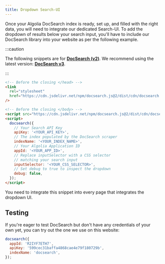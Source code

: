 ```yaml
---
title: Dropdown Search-UI
---
```


Once your Algolia DocSearch index is ready, set up, and filled with the right data, you will need to integrate our dedicated Search-UI. To add the dropdown of results below your search input, you'll have to include our DocSearch library into your website as per the following example.

:::caution

The following snippets are for **[DocSearch (v2)](https://github.com/algolia/docsearch/tree/master)**. We recommend using the latest version: **[DocSearch v3](/docs/DocSearch-v3)**.

:::

```html
<!-- Before the closing </head> -->
<link
  rel="stylesheet"
  href="https://cdn.jsdelivr.net/npm/docsearch.js@2/dist/cdn/docsearch.min.css"
/>

<!-- Before the closing </body> -->
<script src="https://cdn.jsdelivr.net/npm/docsearch.js@2/dist/cdn/docsearch.min.js"></script>
<script>
  docsearch({
    // Your Search API Key
    apiKey: '<YOUR_API_KEY>',
    // The index populated by the DocSearch scraper
    indexName: '<YOUR_INDEX_NAME>',
    // Your Algolia Application ID
    appId: '<YOUR_APP_ID>',
    // Replace inputSelector with a CSS selector
    // matching your search input
    inputSelector: '<YOUR_CSS_SELECTOR>',
    // Set debug to true to inspect the dropdown
    debug: false,
  });
</script>
```

You need to integrate this snippet into every page that integrates the dropdown UI.

## Testing

If you're eager to test DocSearch but don't have any credentials of your own yet, you can try out the one we use on this website:

```javascript
docsearch({
  appId: 'R2IYF7ETH7',
  apiKey: '599cec31baffa4868cae4e79f180729b',
  indexName: 'docsearch',
});
```
